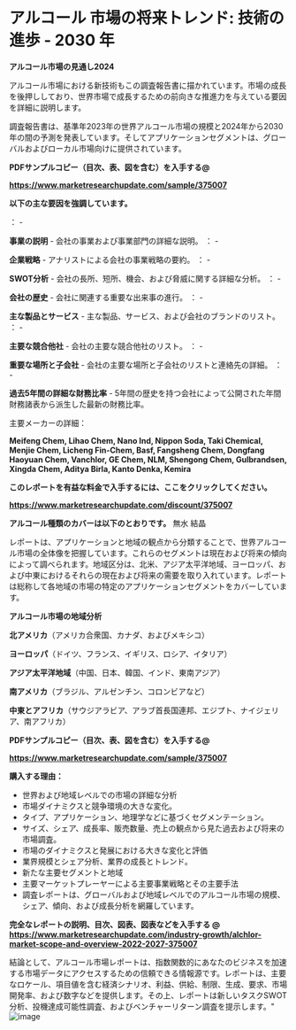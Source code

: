 # アルコール 市場の将来トレンド: 技術の進歩 - 2030 年

<strong>アルコール市場の見通し2024</strong>

アルコール市場における新技術もこの調査報告書に描かれています。市場の成長を後押ししており、世界市場で成長するための前向きな推進力を与えている要因を詳細に説明します。

調査報告書は、基準年2023年の世界アルコール市場の規模と2024年から2030年の間の予測を発表しています。そしてアプリケーションセグメントは、グローバルおよびローカル市場向けに提供されています。



<strong><b>PDFサンプルコピー（目次、表、図を含む）を入手する@
</b></strong>

<strong><a href=https://www.marketresearchupdate.com/sample/375007>https://www.marketresearchupdate.com/sample/375007</u></a></strong>



<strong>以下の主な要因を強調しています。</strong>

： - 

<strong>事業の説明</strong> - 会社の事業および事業部門の詳細な説明。
： - 

<strong>企業戦略</strong> - アナリストによる会社の事業戦略の要約。
： - 

<strong>SWOT分析</strong> - 会社の長所、短所、機会、および脅威に関する詳細な分析。
： - 

<strong>会社の歴史</strong> - 会社に関連する重要な出来事の進行。
： -

<strong> 主な製品とサービス</strong> - 主な製品、サービス、および会社のブランドのリスト。
： - 

<strong>主要な競合他社</strong> - 会社の主要な競合他社のリスト。
： - 

<strong>重要な場所と子会社</strong> - 会社の主要な場所と子会社のリストと連絡先の詳細。
： - 

<strong>過去5年間の詳細な財務比率</strong> - 5年間の歴史を持つ会社によって公開された年間財務諸表から派生した最新の財務比率。

主要メーカーの詳細：


<strong>Meifeng Chem, Lihao Chem, Nano Ind, Nippon Soda, Taki Chemical, Menjie Chem, Licheng Fin-Chem, Basf, Fangsheng Chem, Dongfang Haoyuan Chem, Vanchlor, GE Chem, NLM, Shengong Chem, Gulbrandsen, Xingda Chem, Aditya Birla, Kanto Denka, Kemira</strong>



<strong>このレポートを有益な料金で入手するには、ここをクリックしてください。</strong>


<strong><a href=https://www.marketresearchupdate.com/discount/375007>https://www.marketresearchupdate.com/discount/375007</b></u></strong></a>



<strong>アルコール種類のカバーは以下のとおりです。</strong>
無水
結晶

レポートは、アプリケーションと地域の観点から分類することで、世界アルコール市場の全体像を把握しています。これらのセグメントは現在および将来の傾向によって調べられます。地域区分は、北米、アジア太平洋地域、ヨーロッパ、および中東におけるそれらの現在および将来の需要を取り入れています。レポートは総称して各地域の市場の特定のアプリケーションセグメントをカバーしています。



<strong>アルコール市場の地域分析</strong>



<strong>北アメリカ</strong>（アメリカ合衆国、カナダ、およびメキシコ）


<strong>ヨーロッパ</strong>（ドイツ、フランス、イギリス、ロシア、イタリア）


<strong>アジア太平洋地域</strong>（中国、日本、韓国、インド、東南アジア）


<strong>南アメリカ</strong>（ブラジル、アルゼンチン、コロンビアなど）


<strong>中東とアフリカ</strong>（サウジアラビア、アラブ首長国連邦、エジプト、ナイジェリア、南アフリカ）



<strong><b>PDFサンプルコピー（目次、表、図を含む）を入手する@
</b></strong>

<strong><a href=https://www.marketresearchupdate.com/sample/375007>https://www.marketresearchupdate.com/sample/375007</u></a></strong>



<strong>購入する理由：</strong>
<ul>
  <li>世界および地域レベルでの市場の詳細な分析</li>
  <li>市場ダイナミクスと競争環境の大きな変化。</li>
  <li>タイプ、アプリケーション、地理学などに基づくセグメンテーション。</li>
  <li>サイズ、シェア、成長率、販売数量、売上の観点から見た過去および将来の市場調査。</li>
  <li>市場のダイナミクスと発展における大きな変化と評価</li>
  <li>業界規模とシェア分析、業界の成長とトレンド。</li>
  <li>新たな主要セグメントと地域</li>
  <li>主要マーケットプレーヤーによる主要事業戦略とその主要手法</li>
  <li>調査レポートは、グローバルおよび地域レベルでのアルコール市場の規模、シェア、傾向、および成長分析を網羅しています。</li>
</ul>


<strong><b>完全なレポートの説明、目次、図表、図表などを入手する @ <a href=https://www.marketresearchupdate.com/industry-growth/alchlor-market-scope-and-overview-2022-2027-375007>https://www.marketresearchupdate.com/industry-growth/alchlor-market-scope-and-overview-2022-2027-375007</a></b></strong>

結論として、アルコール市場レポートは、指数関数的にあなたのビジネスを加速する市場データにアクセスするための信頼できる情報源です。レポートは、主要なロケール、項目値を含む経済シナリオ、利益、供給、制限、生成、要求、市場開発率、および数字などを提供します。その上、レポートは新しいタスクSWOT分析、投機達成可能性調査、およびベンチャーリターン調査を提示します。"
![image](https://github.com/renukap7961/renukap7961/assets/163852544/d8337f1f-b21f-4136-aa36-e37e7cfc8624)
